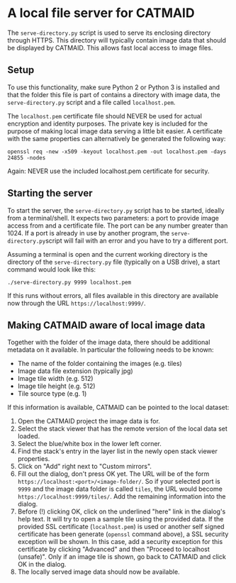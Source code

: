A local file server for CATMAID
===============================

The `serve-directory.py` script is used to serve its enclosing directory through
HTTPS. This directory will typically contain image data that should be displayed
by CATMAID. This allows fast local access to image files.


Setup
-----

To use this functionality, make sure Python 2 or Python 3 is installed and that
the folder this file is part of contains a directory with image data, the
`serve-directory.py` script and a file called `localhost.pem`.

The `localhost.pem` certificate file should NEVER be used for actual encryption
and identity purposes. The private key is included for the purpose of making local
image data serving a little bit easier. A certificate with the same properties
can alternatively be generated the following way:

```
openssl req -new -x509 -keyout localhost.pem -out localhost.pem -days 24855 -nodes
```

Again: NEVER use the included localhost.pem certificate for security.


Starting the server
-------------------

To start the server, the `serve-directory.py` script has to be started, ideally
from a terminal/shell. It expects two parameters: a port to provide image access
from and a certificate file. The port can be any number greater than 1024. If a
port is already in use by another program, the `serve-directory.py`script will
fail with an error and you have to try a different port.

Assuming a terminal is open and the current working directory is the directory
of the `serve-directory.py` file (typically on a USB drive), a start command
would look like this:

```
./serve-directory.py 9999 localhost.pem
```

If this runs without errors, all files available in this directory are available
now through the URL `https://localhost:9999/`.


Making CATMAID aware of local image data
----------------------------------------

Together with the folder of the image data, there should be additional
metadata on it available. In particular the following needs to be known:

- The name of the folder containing the images (e.g. tiles)
- Image data file extension (typically jpg)
- Image tile width (e.g. 512)
- Image tile height (e.g. 512)
- Tile source type (e.g. 1)

If this information is available, CATMAID can be pointed to the local dataset:

1. Open the CATMAID project the image data is for.
2. Select the stack viewer that has the remote version of the local data set
   loaded.
3. Select the blue/white box in the lower left corner.
4. Find the stack's entry in the layer list in the newly open stack viewer
   properties.
5. Click on "Add" right next to "Custom mirrors".
6. Fill out the dialog, don't press OK yet. The URL will be of the form
   `https://localhost:<port>/<image-folder/`. So if your selected port is `9999`
   and the image data folder is called `tiles`, the URL would become
   `https://localhost:9999/tiles/`. Add the remaining information into the
   dialog.
7. Before (!) clicking OK, click on the underlined "here" link in the dialog's
   help text. It will try to open a sample tile using the provided data. If the
   provided SSL certificate (`localhost.pem`) is used or another self signed
   certificate has been generate (`openssl` command above), a SSL security
   exception will be shown. In this case, add a security exception for this
   certificate by clicking "Advanced" and then "Proceed to localhost (unsafe)".
   Only if an image tile is shown, go back to CATMAID and click OK in the
   dialog.
8. The locally served image data should now be available.
